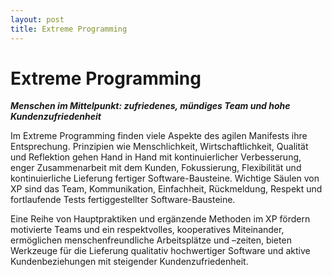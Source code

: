 ```yaml
---
layout: post
title: Extreme Programming
---
```


# Extreme Programming

***Menschen im Mittelpunkt: zufriedenes, mündiges Team und hohe Kundenzufriedenheit***
 
Im Extreme Programming finden viele Aspekte des agilen Manifests ihre Entsprechung.
Prinzipien wie Menschlichkeit, Wirtschaftlichkeit, Qualität und Reflektion gehen Hand in Hand mit kontinuierlicher Verbesserung, enger Zusammenarbeit mit dem Kunden,  Fokussierung, Flexibilität und kontinuierliche Lieferung fertiger Software-Bausteine.
Wichtige Säulen von XP sind das Team, Kommunikation, Einfachheit, Rückmeldung, Respekt und fortlaufende Tests fertiggestellter Software-Bausteine.
 
Eine Reihe von Hauptpraktiken und ergänzende Methoden im XP fördern
motivierte Teams und ein respektvolles, kooperatives Miteinander, ermöglichen menschenfreundliche Arbeitsplätze und –zeiten,
bieten Werkzeuge für die Lieferung qualitativ hochwertiger Software und
aktive Kundenbeziehungen mit steigender Kundenzufriedenheit.
